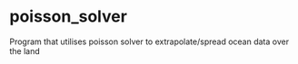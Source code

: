 # poisson_solver
Program that utilises poisson solver to extrapolate/spread ocean data over the land
